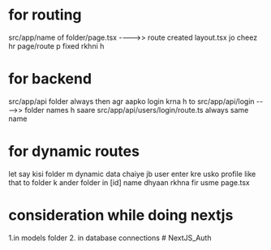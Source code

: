 # for routing
src/app/name of folder/page.tsx ---->> route created
layout.tsx jo cheez hr page/route p fixed rkhni h

# for backend 
src/app/api folder always then agr aapko login krna h to
src/app/api/login ---->> folder names h saare 
src/app/api/users/login/route.ts always same name

# for dynamic routes
let say kisi folder m dynamic data chaiye jb user enter kre usko profile like that to folder k ander folder in [id] name dhyaan rkhna fir usme page.tsx
# consideration while doing nextjs
1.in models folder
2. in database connections
#   N e x t J S _ A u t h 
 
 